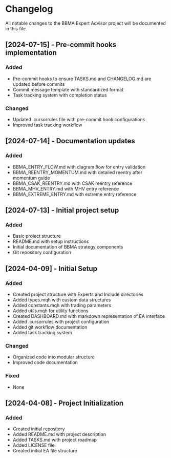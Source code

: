 # Changelog

All notable changes to the BBMA Expert Advisor project will be documented in this file.

## [2024-07-15] - Pre-commit hooks implementation

### Added
- Pre-commit hooks to ensure TASKS.md and CHANGELOG.md are updated before commits
- Commit message template with standardized format
- Task tracking system with completion status

### Changed
- Updated .cursorrules file with pre-commit hook configurations
- Improved task tracking workflow

## [2024-07-14] - Documentation updates

### Added
- BBMA_ENTRY_FLOW.md with diagram flow for entry validation
- BBMA_REENTRY_MOMENTUM.md with detailed reentry after momentum guide
- BBMA_CSAK_REENTRY.md with CSAK reentry reference
- BBMA_MHV_ENTRY.md with MHV entry reference
- BBMA_EXTREME_ENTRY.md with extreme entry reference

## [2024-07-13] - Initial project setup

### Added
- Basic project structure
- README.md with setup instructions
- Initial documentation of BBMA strategy components
- Git repository configuration

## [2024-04-09] - Initial Setup

### Added
- Created project structure with Experts and Include directories
- Added types.mqh with custom data structures
- Added constants.mqh with trading parameters
- Added utils.mqh for utility functions
- Created DASHBOARD.md with markdown representation of EA interface
- Added .cursorrules with project configuration
- Added git workflow documentation
- Added task tracking system

### Changed
- Organized code into modular structure
- Improved code documentation

### Fixed
- None

## [2024-04-08] - Project Initialization

### Added
- Created initial repository
- Added README.md with project description
- Added TASKS.md with project roadmap
- Added LICENSE file
- Created initial EA file structure 